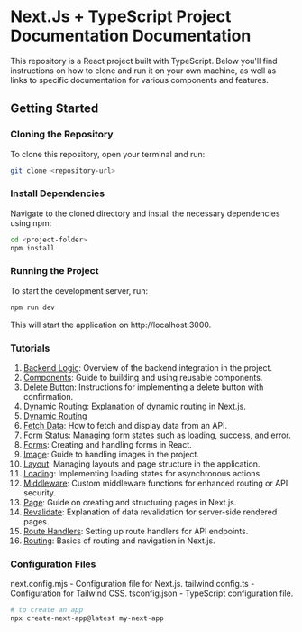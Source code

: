 # Next.Js + TypeScript Project Documentation Documentation

This repository is a React project built with TypeScript. Below you'll find instructions on how to clone and run it on your own machine, as well as links to specific documentation for various components and features.

## Getting Started

### Cloning the Repository

To clone this repository, open your terminal and run:

```bash
git clone <repository-url>

```

### Install Dependencies

Navigate to the cloned directory and install the necessary dependencies using npm:

```bash
cd <project-folder>
npm install

```

### Running the Project

To start the development server, run:

```bash
npm run dev

```

This will start the application on http://localhost:3000.

### Tutorials

1. [Backend Logic](./docs/BACKEND-LOGIC.MD): Overview of the backend integration in the project.
2. [Components](./docs/COMPONENTS.MD): Guide to building and using reusable components.
3. [Delete Button](./docs/DELETE-BUTTON.MD): Instructions for implementing a delete button with confirmation.
4. [Dynamic Routing](./docs/DYNAMIC-ROUTING.MD): Explanation of dynamic routing in Next.js.
5. [Dynamic Routing](./docs/DYNAMIC-ROUTING.MD)
6. [Fetch Data](./docs/FETCH-DATA.MD): How to fetch and display data from an API.
7. [Form Status](./docs/FORM-STATUS.MD): Managing form states such as loading, success, and error.
8. [Forms](./docs/FORMS.MD): Creating and handling forms in React.
9. [Image](./docs/IMAGE.MD): Guide to handling images in the project.
10. [Layout](./docs/LAYOUT.MD): Managing layouts and page structure in the application.
11. [Loading](./docs/LOADING.MD): Implementing loading states for asynchronous actions.
12. [Middleware](./docs/MIDDLEWARE.MD): Custom middleware functions for enhanced routing or API security.
13. [Page](./docs/PAGE.MD): Guide on creating and structuring pages in Next.js.
14. [Revalidate](./docs/REVALIDATE.MD): Explanation of data revalidation for server-side rendered pages.
15. [Route Handlers](./docs/ROUTE-HANDLERS.MD): Setting up route handlers for API endpoints.
16. [Routing](./docs/ROUTING.MD): Basics of routing and navigation in Next.js.

### Configuration Files

next.config.mjs - Configuration file for Next.js.
tailwind.config.ts - Configuration for Tailwind CSS.
tsconfig.json - TypeScript configuration file.

```bash
# to create an app
npx create-next-app@latest my-next-app
```
